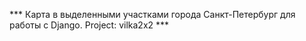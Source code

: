 *** Карта в выделенными участками города Санкт-Петербург для работы с Django. Project: vilka2x2  ***
